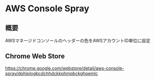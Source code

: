 # AWS Console Spray

## 概要

AWSマネージドコンソールのヘッダーの色をAWSアカウントID単位に設定

## Chrome Web Store

https://chrome.google.com/webstore/detail/aws-console-spray/dphiplogbcdchhdckkphmpbckghpemlc
